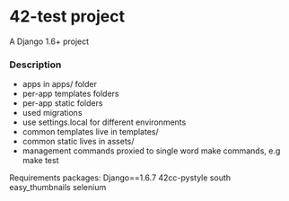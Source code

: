 42-test project
===========================

A Django 1.6+ project



### Description
* apps in apps/ folder
* per-app templates folders
* per-app static folders
* used migrations
* use settings.local for different environments
* common templates live in templates/
* common static lives in assets/
* management commands proxied to single word make commands, e.g make test

Requirements packages:
Django==1.6.7
42cc-pystyle
south
easy_thumbnails
selenium